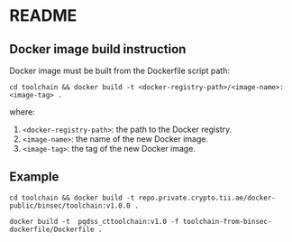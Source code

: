 # README #

## Docker image build instruction

Docker image must be built from the Dockerfile script path:

```
cd toolchain && docker build -t <docker-registry-path>/<image-name>:<image-tag> .
```

where:

1. `<docker-registry-path>`: the path to the Docker registry.
2. `<image-name>`: the name of the new Docker image.
3. `<image-tag>`: the tag of the new Docker image.

## Example

```
cd toolchain && docker build -t repo.private.crypto.tii.ae/docker-public/binsec/toolchain:v1.0.0 .
```


```shell
docker build -t  pqdss_cttoolchain:v1.0 -f toolchain-from-binsec-dockerfile/Dockerfile .
```